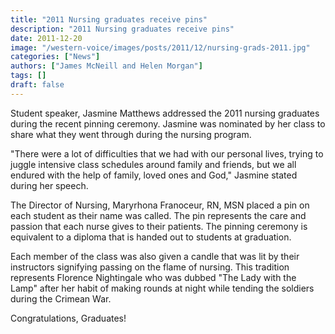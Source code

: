 ```yaml
---
title: "2011 Nursing graduates receive pins"
description: "2011 Nursing graduates receive pins"
date: 2011-12-20
image: "/western-voice/images/posts/2011/12/nursing-grads-2011.jpg"
categories: ["News"]
authors: ["James McNeill and Helen Morgan"]
tags: []
draft: false
---
```

Student speaker, Jasmine Matthews addressed the 2011 nursing graduates during the recent pinning ceremony. Jasmine was nominated by her class to share what they went through during the nursing program.

"There were a lot of difficulties that we had with our personal lives, trying to juggle intensive class schedules around family and friends, but we all endured with the help of family, loved ones and God," Jasmine stated during her speech.

The Director of Nursing, Maryrhona Franoceur, RN, MSN placed a pin on each student as their name was called. The pin represents the care and passion that each nurse gives to their patients. The pinning ceremony is equivalent to a diploma that is handed out to students at graduation.

Each member of the class was also given a candle that was lit by their instructors signifying passing on the flame of nursing. This tradition represents Florence Nightingale who was dubbed "The Lady with the Lamp" after her habit of making rounds at night while tending the soldiers during the Crimean War.

Congratulations, Graduates!